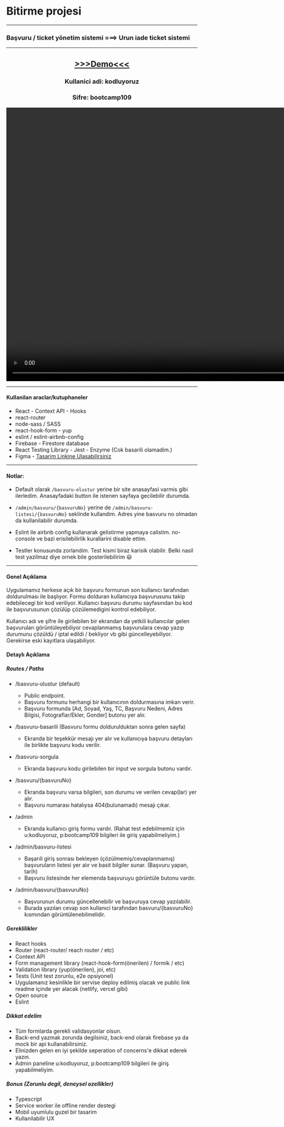 # Bitirme projesi

---

### Başvuru / ticket yönetim sistemi ===> Urun iade ticket sistemi

---

<h2 align="center"> 
 <a href="https://graduation-project-yusufcmlt.netlify.app" target="_blank" >>>>Demo<<<</a></h2>
 <h3 align="center"> Kullanici adi: kodluyoruz</h3>
 <h3 align="center"> Sifre: bootcamp109</h3>

 <video src="https://user-images.githubusercontent.com/58252790/131495574-d18c8897-09cf-4255-885e-a0ddab83c8d6.mp4" width="1280" height="720" controls preload autoplay></video>

---

#### Kullanilan araclar/kutuphaneler

- React - Context API - Hooks
- react-router
- node-sass / SASS
- react-hook-form - yup
- eslint / eslint-airbnb-config
- Firebase - Firestore database
- React Testing Library - Jest - Enzyme (Cok basarili olamadim.)
- Figma - [Tasarim Linkine Ulasabilirsiniz](https://www.figma.com/file/dKSRwEgMKDe1pWKkOoSALX/innovance-graduation-project?node-id=0%3A1)

---

#### Notlar:

- Default olarak `/basvuru-olustur` yerine bir site anasayfasi varmis gibi ilerledim. Anasayfadaki button ile istenen sayfaya gecilebilir durumda.

- `/admin/basvuru/{basvuruNo}` yerine de `/admin/basvuru-listesi/{basvuruNo}` seklinde kullandim. Adres yine basvuru no olmadan da kullanilabilir durumda.

- Eslint ile airbnb config kullanarak gelistirme yapmaya calistim. no-console ve bazi erisilebilirlik kurallarini disable ettim.

- Testler konusunda zorlandim. Test kismi biraz karisik olabilir. Belki nasil test yazilmaz diye ornek bile gosterilebilirim 😃

 ---
 
#### Genel Açıklama

Uygulamamız herkese açık bir başvuru formunun son kullanıcı tarafından doldurulması ile başlıyor.
Formu dolduran kullanıcıya başvurusunu takip edebilecegi bir kod veriliyor. Kullanıcı başvuru durumu sayfasından bu kod ile başvurusunun çözülüp çözülemedigini kontrol edebiliyor.

Kullanıcı adı ve şifre ile girilebilen bir ekrandan da yetkili kullanıcılar gelen başvuruları görüntüleyebiliyor cevaplanmamış başvurulara cevap yazıp durumunu çözüldü / iptal edildi / bekliyor vb gibi güncelleyebiliyor. Gerekirse eski kayıtlara ulaşabiliyor.

#### Detaylı Açıklama

##### Routes / Paths

- /basvuru-olustur (default)

  - Public endpoint.
  - Başvuru formunu herhangi bir kullanıcının doldurmasına imkan verir.
  - Başvuru formunda [Ad, Soyad, Yaş, TC, Başvuru Nedeni, Adres Bilgisi, Fotograflar/Ekler, Gonder] butonu yer alır.

- /basvuru-basarili (Basvuru formu doldurulduktan sonra gelen sayfa)

  - Ekranda bir teşekkür mesajı yer alır ve kullanıcıya başvuru detayları ile birlikte başvuru kodu verilir.

- /basvuru-sorgula

  - Ekranda başvuru kodu girilebilen bir input ve sorgula butonu vardır.

- /basvuru/{basvuruNo}

  - Ekranda başvuru varsa bilgileri, son durumu ve verilen cevap(lar) yer alır.
  - Başvuru numarası hatalıysa 404(bulunamadı) mesajı çıkar.

- /admin

  - Ekranda kullanıcı giriş formu vardır. (Rahat test edebilmemiz için u:kodluyoruz, p:bootcamp109 bilgileri ile giriş yapabilmeliyim.)

- /admin/basvuru-listesi

  - Başarıli giriş sonrası bekleyen (çözülmemiş/cevaplanmamış) başvuruların listesi yer alır ve basit bilgiler sunar. (Başvuru yapan, tarih)
  - Başvuru listesinde her elemenda başvuruyu görüntüle butonu vardır.

- /admin/basvuru/{basvuruNo}
  - Başvurunun durumu güncellenebilir ve başvuruya cevap yazılabilir.
  - Burada yazılan cevap son kullanıci tarafından basvuru/{basvuruNo} kısmından görüntülenebilmelidir.

##### Gereklilikler

- React hooks
- Router (react-router/ reach router / etc)
- Context API
- Form management library (react-hook-form(önerilen) / formik / etc)
- Validation library (yup(önerilen), joi, etc)
- Tests (Unit test zorunlu, e2e opsiyonel)
- Uygulamanız kesinlikle bir servise deploy edilmiş olacak ve public link readme içinde yer alacak (netlify, vercel gibi)
- Open source
- Eslint

##### Dikkat edelim

- Tüm formlarda gerekli validasyonlar olsun.
- Back-end yazmak zorunda degilsiniz, back-end olarak firebase ya da mock bir api kullanabilirsiniz.
- Elinizden gelen en iyi şekilde seperation of concerns'e dikkat ederek yazın.
- Admin paneline u:kodluyoruz, p:bootcamp109 bilgileri ile giriş yapabilmeliyim.

##### Bonus (Zorunlu degil, deneysel ozellikler)

- Typescript
- Service worker ile offline render destegi
- Mobil uyumlulu guzel bir tasarim
- Kullanilabilir UX
